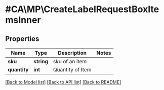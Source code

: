# #CA\MP\CreateLabelRequestBoxItemsInner

## Properties

Name | Type | Description | Notes
------------ | ------------- | ------------- | -------------
**sku** | **string** | sku of an item |
**quantity** | **int** | Quantity of Item |


[[Back to Model list]](../) [[Back to API list]](../../Api/CA/MP) [[Back to README]](../../README.md)
